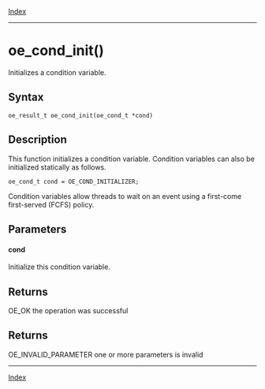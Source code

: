 [Index](index.md)

---
# oe_cond_init()

Initializes a condition variable.

## Syntax

    oe_result_t oe_cond_init(oe_cond_t *cond)
## Description 

This function initializes a condition variable. Condition variables can also be initialized statically as follows.

```
oe_cond_t cond = OE_COND_INITIALIZER;
```



Condition variables allow threads to wait on an event using a first-come first-served (FCFS) policy.



## Parameters

#### cond

Initialize this condition variable.

## Returns

OE_OK the operation was successful

## Returns

OE_INVALID_PARAMETER one or more parameters is invalid

---
[Index](index.md)

